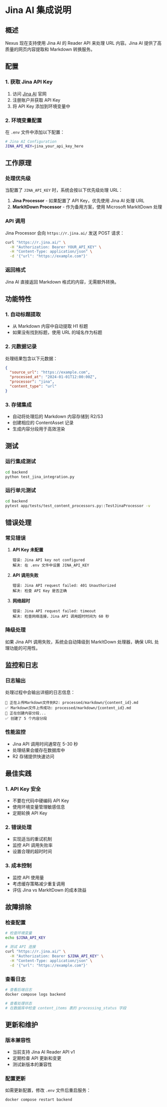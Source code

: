 # Jina AI 集成说明

## 概述

Nexus 现在支持使用 Jina AI 的 Reader API 来处理 URL 内容。Jina AI 提供了高质量的网页内容提取和 Markdown 转换服务。

## 配置

### 1. 获取 Jina API Key

1. 访问 [Jina AI](https://jina.ai/) 官网
2. 注册账户并获取 API Key
3. 将 API Key 添加到环境变量中

### 2. 环境变量配置

在 `.env` 文件中添加以下配置：

```bash
# Jina AI Configuration
JINA_API_KEY=jina_your_api_key_here
```

## 工作原理

### 处理优先级

当配置了 `JINA_API_KEY` 时，系统会按以下优先级处理 URL：

1. **Jina Processor** - 如果配置了 API Key，优先使用 Jina AI 处理 URL
2. **MarkItDown Processor** - 作为备用方案，使用 Microsoft MarkItDown 处理

### API 调用

Jina Processor 会向 `https://r.jina.ai/` 发送 POST 请求：

```bash
curl "https://r.jina.ai/" \
  -H "Authorization: Bearer YOUR_API_KEY" \
  -H "Content-Type: application/json" \
  -d '{"url": "https://example.com"}'
```

### 返回格式

Jina AI 直接返回 Markdown 格式的内容，无需额外转换。

## 功能特性

### 1. 自动标题提取

- 从 Markdown 内容中自动提取 H1 标题
- 如果没有找到标题，使用 URL 的域名作为标题

### 2. 元数据记录

处理结果包含以下元数据：

```json
{
  "source_url": "https://example.com",
  "processed_at": "2024-01-01T12:00:00Z",
  "processor": "jina",
  "content_type": "url"
}
```

### 3. 存储集成

- 自动将处理后的 Markdown 内容存储到 R2/S3
- 创建相应的 ContentAsset 记录
- 生成内容分段用于高效渲染

## 测试

### 运行集成测试

```bash
cd backend
python test_jina_integration.py
```

### 运行单元测试

```bash
cd backend
pytest app/tests/test_content_processors.py::TestJinaProcessor -v
```

## 错误处理

### 常见错误

1. **API Key 未配置**
   ```
   错误: Jina API key not configured
   解决: 在 .env 文件中设置 JINA_API_KEY
   ```

2. **API 调用失败**
   ```
   错误: Jina API request failed: 401 Unauthorized
   解决: 检查 API Key 是否正确
   ```

3. **网络超时**
   ```
   错误: Jina API request failed: timeout
   解决: 检查网络连接，Jina API 调用超时时间为 60 秒
   ```

### 降级处理

如果 Jina API 调用失败，系统会自动降级到 MarkItDown 处理器，确保 URL 处理功能的可用性。

## 监控和日志

### 日志输出

处理过程中会输出详细的日志信息：

```
🔄 正在上传Markdown文件到R2: processed/markdown/{content_id}.md
✅ Markdown文件上传成功: processed/markdown/{content_id}.md
🔄 正在创建内容分段...
✅ 创建了 5 个内容分段
```

### 性能监控

- Jina API 调用时间通常在 5-30 秒
- 处理结果会缓存在数据库中
- R2 存储提供快速访问

## 最佳实践

### 1. API Key 安全

- 不要在代码中硬编码 API Key
- 使用环境变量管理敏感信息
- 定期轮换 API Key

### 2. 错误处理

- 实现适当的重试机制
- 监控 API 调用失败率
- 设置合理的超时时间

### 3. 成本控制

- 监控 API 使用量
- 考虑缓存策略减少重复调用
- 评估 Jina vs MarkItDown 的成本效益

## 故障排除

### 检查配置

```bash
# 检查环境变量
echo $JINA_API_KEY

# 测试 API 连接
curl "https://r.jina.ai/" \
  -H "Authorization: Bearer $JINA_API_KEY" \
  -H "Content-Type: application/json" \
  -d '{"url": "https://example.com"}'
```

### 查看日志

```bash
# 查看后端日志
docker compose logs backend

# 查看处理状态
# 在数据库中检查 content_items 表的 processing_status 字段
```

## 更新和维护

### 版本兼容性

- 当前支持 Jina AI Reader API v1
- 定期检查 API 更新和变更
- 测试新版本的兼容性

### 配置更新

如需更新配置，修改 `.env` 文件后重启服务：

```bash
docker compose restart backend
``` 